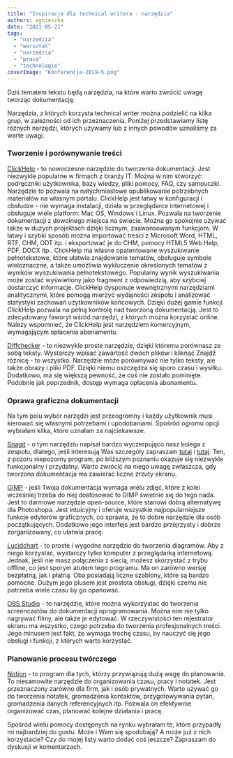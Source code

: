 ```yaml
---
title: "Inspiracje dla technical writera - narzędzia"
authors: agnieszka
date: "2021-05-21"
tags:
  - "narzedzia"
  - "warsztat"
  - "narzedzia"
  - "praca"
  - "technologie"
coverImage: "Konferencje-2019-5.png"
---
```


Dziś tematem tekstu będą narzędzia, na które warto zwrócić uwagę tworząc
dokumentację.

Narzędzia, z których korzysta technical writer można podzielić na kilka grup, w
zależności od ich przeznaczenia. Poniżej przedstawiamy listę różnych narzędzi,
których używamy lub z innych powodów uznaliśmy za warte uwagi.

### Tworzenie i porównywanie treści

[ClickHelp](https://clickhelp.com/) - to nowoczesne narzędzie do tworzenia
dokumentacji. Jest niezwykle popularne w firmach z branży IT. Można w nim
stworzyć: podręczniki użytkownika, bazy wiedzy, pliki pomocy, FAQ, czy
samouczki. Narzędzie to pozwala na natychmiastowe opublikowanie potrzebnych
materiałów na własnym portalu. ClickHelp jest łatwy w konfiguracji i obsłudze -
nie wymaga instalacji, działa w przeglądarce internetowej i obsługuje wiele
platform: Mac OS, Windows i Linux. Pozwala na tworzenie dokumentacji z dowolnego
miejsca na świecie. Można go spokojnie używać także w dużych projektach dzięki
licznym, zaawansowanym funkcjom. W łatwy i szybki sposób można importować treści
z Microsoft Word, HTML, RTF, CHM, ODT itp. i eksportować je do CHM, pomocy HTML5
Web Help, PDF, DOCX itp.. ClickHelp ma własne opatentowane wyszukiwanie
pełnotekstowe, które ułatwia znajdowanie tematów, obsługuje symbole
wieloznaczne, a także umożliwia wykluczenie określonych tematów z wyników
wyszukiwania pełnotekstowego. Popularny wynik wyszukiwania może zostać
wyświetlony jako fragment z odpowiedzią, aby szybciej dostarczyć informacje.
ClickHelp dysponuje wewnętrznymi narzędziami analitycznymi, które pomogą mierzyć
wydajności zespołu i analizować statystyki zachowań użytkowników końcowych.
Dzięki dużej gamie funkcji ClickHelp pozwala na pełną kontrolę nad tworzoną
dokumentacją. Jest to zdecydowany faworyt wśród narzędzi, z których można
korzystać online. Należy wspomnieć, że ClickHelp jest narzędziem komercyjnym,
wymagającym opłacenia abonamentu.

[Diffchecker](https://www.diffchecker.com/) - to niezwykle proste narzędzie,
dzięki któremu porównasz ze sobą teksty. Wystarczy wpisać zawartość dwóch plików
i kliknąć Znajdź różnicę - to wszystko. Narzędzie może porównywać nie tylko
teksty, ale także obrazy i pliki PDF. Dzięki niemu oszczędza się sporo czasu i
wysiłku. Dodatkowo, ma się większą pewność, że coś nie zostało pominięte.
Podobnie jak poprzednik, dostęp wymaga opłacenia abonamentu.

### Oprawa graficzna dokumentacji

Na tym polu wybór narzędzi jest przeogromny i każdy użytkownik musi kierować się
własnymi potrzebami i upodobaniami. Spośród ogromu opcji wybrałam kilka, które
uznałam za najciekawsze.

[Snagit](https://www.techsmith.com/screen-capture.html) - o tym narzędziu
napisał bardzo wyczerpująco nasz kolega z zespołu, dlatego, jeśli interesują Was
szczegóły zapraszam
[tutaj](http://techwriter.pl/snagit-znacznie-wiecej-niz-zrzuty-ekranu/) i
[tutaj](http://techwriter.pl/snagit-2021-pierwsze-wrazenia/). Ten, z pozoru
niepozorny program, po bliższym poznaniu okazuje się niezwykle funkcjonalny i
przydatny. Warto zwrócić na niego uwagę zwłaszcza, gdy tworzona dokumentacja ma
zawierać liczne zrzuty ekranu.

[GIMP](https://www.gimp.org/) - jeśli Twoja dokumentacja wymaga wielu zdjęć,
które z kolei wcześniej trzeba do niej dostosować to GIMP świetnie się do tego
nada. Jest to darmowe narzędzie open-source, które stanowi dobrą alternatywę dla
Photoshopa. Jest intuicyjny i oferuje wszystkie najpopularniejsze funkcje
edytorów graficznych, co sprawia, że to dobre narzędzie dla osób początkujących.
Dodatkowo jego interfejs jest bardzo przejrzysty i dobrze zorganizowany, co
ułatwia pracę.

[Lucidchart](https://www.lucidchart.com/pages/) - to proste i wygodne narzędzie
do tworzenia diagramów. Aby z niego korzystać, wystarczy tylko komputer z
przeglądarką internetową. Jednak, jeśli nie masz połączenia z siecią, możesz
skorzystać z trybu offline, co jest sporym atutem tego programu. Ma on zarówno
wersję bezpłatną, jak i płatną. Oba posiadają liczne szablony, które są bardzo
pomocne. Dużym jego plusem jest prostota obsługi, dzięki czemu nie potrzeba
wiele czasu by go opanować.

[OBS Studio](https://obsproject.com/) - to narzędzie, które można wykorzystać do
tworzenia screencastów do dokumentacji oprogramowania. Można nim nie tylko
nagrywać filmy, ale także je edytować. W rzeczywistości ten rejestrator ekranu
ma wszystko, czego potrzeba do tworzenia profesjonalnych treści. Jego minusem
jest fakt, że wymaga trochę czasu, by nauczyć się jego obsługi i funkcji, z
których warto korzystać.

### Planowanie procesu twórczego

[Notion](https://www.notion.so/) - to program dla tych, którzy przywiązują dużą
wagę do planowania. To niesamowite narzędzie do organizowania czasu, pracy i
notatek. Jest przeznaczony zarówno dla firm, jak i osób prywatnych. Warto używać
go do tworzenia notatek, gromadzenia kontaktów, przygotowywania pytań,
gromadzenia danych referencyjnych itp. Pozwala on efektywnie organizować czas,
planować kolejne działania i pracę.

Spośród wielu pomocy dostępnych na rynku wybrałam te, które przypadły mi
najbardziej do gustu. Może i Wam się spodobają? A może już z nich korzystacie?
Czy do mojej listy warto dodać coś jeszcze? Zapraszam do dyskusji w
komentarzach.
